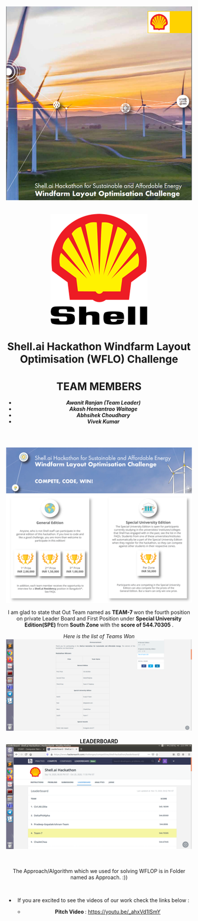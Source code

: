 
<br>
<center>
<img src="./shell_ai_Hackthon.png">
<center>
 <br>
 <br>

<img src="./shell_logo.png">
 <br>
<H1> Shell.ai Hackathon Windfarm Layout Optimisation (WFLO) Challenge </H1>

# TEAM MEMBERS 
<ul>
<li> <b><i> Awanit Ranjan (Team Leader) </i></b> </li>
<li><b><i> Akash Hemantrao Waitage  </i></b></li>
<li><b><i> Abhsihek Choudhary  </i></b></li>
<li> <b><i> Vivek Kumar </i></b></li>
</ul>
</center>

<br><br>
<hl>

 
 <img src="./motive.png">
 
 <img src="./reward.png">



<br>
<p>
I am glad to state that Out Team named as <b> TEAM-7 </b> won the fourth position on private Leader Board and First Position under <b >Special University Edition(SPE) </b> from <b> South Zone </b> with the <b>score of 544.70305 </b>.
</p>

<div>
 <I>Here is the list of Teams Won</I>
   <img src="./results.png">
</div>
 <br>
 <div>
  <B>LEADERBOARD</B>
  <img src="./private_LeaderBoard.png">
 </div>

 
 
 <br>
  <br> 
 
<p> The Approach/Algorithm which we used for solving WFLOP is in Folder named as Approach. :)) </p>
 <br>

+ If you are excited to see the videos of our work check the links below : 

   + <b>Pitch Video </b>: https://youtu.be/_ahxVd1lSmY
 
  

